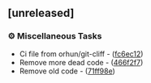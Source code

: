 ## [unreleased]

### ⚙️ Miscellaneous Tasks

- Ci file from orhun/git-cliff - ([fc6ec12](https://github.com/malezjaa/ike/commit/fc6ec12b12f4aa9e555e353fc4d2068846d1edf3))
- Remove more dead code - ([466f2f7](https://github.com/malezjaa/ike/commit/466f2f7061b9c340b9f1b4634ad716d443c51c45))
- Remove old code - ([71ff98e](https://github.com/malezjaa/ike/commit/71ff98e4cd2d1acc29b6a226f73cc13ca8bb19a5))

<!-- generated by git-cliff -->
